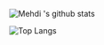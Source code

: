 ![Mehdi 's github stats](https://github-readme-stats.vercel.app/api?username=MoulatiMehdi&show_icons=true) 


![Top Langs](https://github-readme-stats.vercel.app/api/top-langs/?username=MoulatiMehdi&layout=compact)

